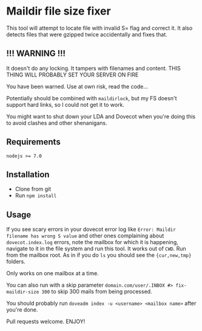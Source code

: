 Maildir file size fixer
=======================

This tool will attempt to locate file with invalid S= flag and correct it.
It also detects files that were gzipped twice accidentally and fixes that.

!!! WARNING !!!
---------------

It doesn't do any locking. It tampers with filenames and content.
THIS THING WILL PROBABLY SET YOUR SERVER ON FIRE

You have been warned. Use at own risk, read the code...

Potentially should be combined with `maildirlock`, but my FS doesn't support hard links, so I could not get it to work.

You might want to shut down your LDA and Dovecot when you're doing this to avoid clashes and other shenanigans.

Requirements
------------

`nodejs >= 7.0`

Installation
------------

* Clone from git
* Run `npm install`

Usage
-----

If you see scary errors in your dovecot error log like `Error: Maildir filename has wrong S value` and other ones complaining about `dovecot.index.log` errors,
note the mailbox for which it is happening, navigate to it in the file system and run this tool. It works out of `CWD`. Run from the mailbox root.
As in if you do `ls` you should see the `{cur,new,tmp}` folders.

Only works on one mailbox at a time.

You can also run with a skip parameter `domain.com/user/.INBOX #> fix-maildir-size 300` to skip 300 mails from being processed.

You should probably run `doveadm index -u <username> <mailbox name>` after you're done.

Pull requests welcome.
ENJOY!
